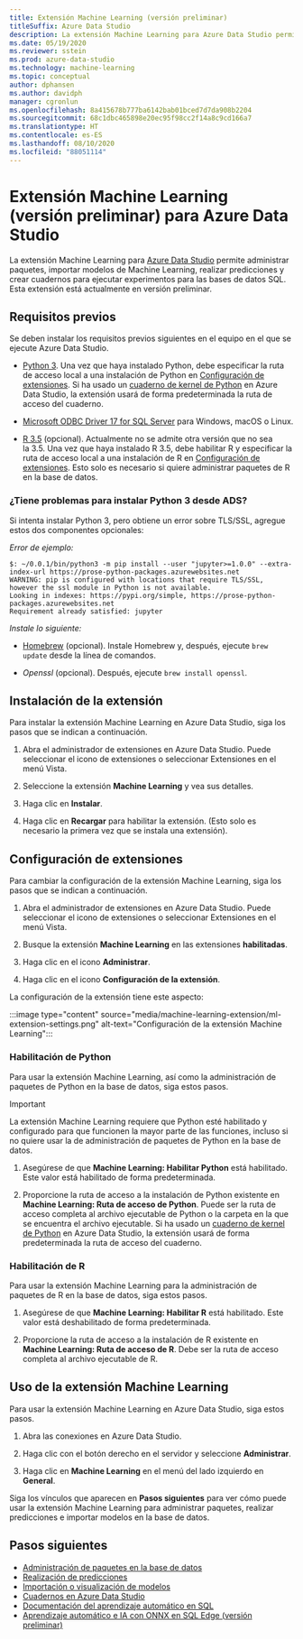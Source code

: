```yaml
---
title: Extensión Machine Learning (versión preliminar)
titleSuffix: Azure Data Studio
description: La extensión Machine Learning para Azure Data Studio permite administrar paquetes, importar modelos de Machine Learning, realizar predicciones y crear cuadernos para ejecutar experimentos para las bases de datos SQL.
ms.date: 05/19/2020
ms.reviewer: sstein
ms.prod: azure-data-studio
ms.technology: machine-learning
ms.topic: conceptual
author: dphansen
ms.author: davidph
manager: cgronlun
ms.openlocfilehash: 8a415678b777ba6142bab01bced7d7da908b2204
ms.sourcegitcommit: 68c1dbc465898e20ec95f98cc2f14a8c9cd166a7
ms.translationtype: HT
ms.contentlocale: es-ES
ms.lasthandoff: 08/10/2020
ms.locfileid: "88051114"
---
```

# <a name="machine-learning-extension-preview-for-azure-data-studio"></a>Extensión Machine Learning (versión preliminar) para Azure Data Studio

La extensión Machine Learning para [Azure Data Studio](what-is.md) permite administrar paquetes, importar modelos de Machine Learning, realizar predicciones y crear cuadernos para ejecutar experimentos para las bases de datos SQL. Esta extensión está actualmente en versión preliminar.

## <a name="prerequisites"></a>Requisitos previos

Se deben instalar los requisitos previos siguientes en el equipo en el que se ejecute Azure Data Studio.

- [Python 3](https://www.python.org/downloads/). Una vez que haya instalado Python, debe especificar la ruta de acceso local a una instalación de Python en [Configuración de extensiones](#settings). Si ha usado un [cuaderno de kernel de Python](notebooks-tutorial-python-kernel.md) en Azure Data Studio, la extensión usará de forma predeterminada la ruta de acceso del cuaderno.

- [Microsoft ODBC Driver 17 for SQL Server](../connect/odbc/download-odbc-driver-for-sql-server.md) para Windows, macOS o Linux.

- [R 3.5](https://www.r-project.org/) (opcional). Actualmente no se admite otra versión que no sea la 3.5. Una vez que haya instalado R 3.5, debe habilitar R y especificar la ruta de acceso local a una instalación de R en [Configuración de extensiones](#settings). Esto solo es necesario si quiere administrar paquetes de R en la base de datos.

### <a name="trouble-installing-python-3-from-within-ads"></a>¿Tiene problemas para instalar Python 3 desde ADS?
Si intenta instalar Python 3, pero obtiene un error sobre TLS/SSL, agregue estos dos componentes opcionales:

_Error de ejemplo:_
```
$: ~/0.0.1/bin/python3 -m pip install --user "jupyter>=1.0.0" --extra-index-url https://prose-python-packages.azurewebsites.net
WARNING: pip is configured with locations that require TLS/SSL, however the ssl module in Python is not available.
Looking in indexes: https://pypi.org/simple, https://prose-python-packages.azurewebsites.net
Requirement already satisfied: jupyter
```

_Instale lo siguiente:_

- [Homebrew](https://brew.sh) (opcional). Instale Homebrew y, después, ejecute `brew update` desde la línea de comandos.

- *Openssl* (opcional). Después, ejecute `brew install openssl`.

## <a name="install-the-extension"></a>Instalación de la extensión

Para instalar la extensión Machine Learning en Azure Data Studio, siga los pasos que se indican a continuación.

1. Abra el administrador de extensiones en Azure Data Studio. Puede seleccionar el icono de extensiones o seleccionar Extensiones en el menú Vista.

1. Seleccione la extensión **Machine Learning** y vea sus detalles.

1. Haga clic en **Instalar**.

1. Haga clic en **Recargar** para habilitar la extensión. (Esto solo es necesario la primera vez que se instala una extensión).

<a name="settings"></a>

## <a name="extension-settings"></a>Configuración de extensiones

Para cambiar la configuración de la extensión Machine Learning, siga los pasos que se indican a continuación.

1. Abra el administrador de extensiones en Azure Data Studio. Puede seleccionar el icono de extensiones o seleccionar Extensiones en el menú Vista.

1. Busque la extensión **Machine Learning** en las extensiones **habilitadas**.

1. Haga clic en el icono **Administrar**.

1. Haga clic en el icono **Configuración de la extensión**.

La configuración de la extensión tiene este aspecto:

:::image type="content" source="media/machine-learning-extension/ml-extension-settings.png" alt-text="Configuración de la extensión Machine Learning":::

### <a name="enable-python"></a>Habilitación de Python

Para usar la extensión Machine Learning, así como la administración de paquetes de Python en la base de datos, siga estos pasos.

> [!IMPORTANT]
> La extensión Machine Learning requiere que Python esté habilitado y configurado para que funcionen la mayor parte de las funciones, incluso si no quiere usar la de administración de paquetes de Python en la base de datos.

1. Asegúrese de que **Machine Learning: Habilitar Python** está habilitado. Este valor está habilitado de forma predeterminada.

1. Proporcione la ruta de acceso a la instalación de Python existente en **Machine Learning: Ruta de acceso de Python**. Puede ser la ruta de acceso completa al archivo ejecutable de Python o la carpeta en la que se encuentra el archivo ejecutable. Si ha usado un [cuaderno de kernel de Python](notebooks-tutorial-python-kernel.md) en Azure Data Studio, la extensión usará de forma predeterminada la ruta de acceso del cuaderno.

### <a name="enable-r"></a>Habilitación de R

Para usar la extensión Machine Learning para la administración de paquetes de R en la base de datos, siga estos pasos.

1. Asegúrese de que **Machine Learning: Habilitar R** está habilitado. Este valor está deshabilitado de forma predeterminada.

1. Proporcione la ruta de acceso a la instalación de R existente en **Machine Learning: Ruta de acceso de R**. Debe ser la ruta de acceso completa al archivo ejecutable de R. 

## <a name="use-the-machine-learning-extension"></a>Uso de la extensión Machine Learning

Para usar la extensión Machine Learning en Azure Data Studio, siga estos pasos.

1. Abra las conexiones en Azure Data Studio.

1. Haga clic con el botón derecho en el servidor y seleccione **Administrar**.

1. Haga clic en **Machine Learning** en el menú del lado izquierdo en **General**.

Siga los vínculos que aparecen en **Pasos siguientes** para ver cómo puede usar la extensión Machine Learning para administrar paquetes, realizar predicciones e importar modelos en la base de datos.

## <a name="next-steps"></a>Pasos siguientes

- [Administración de paquetes en la base de datos](machine-learning-extension-manage-packages.md)
- [Realización de predicciones](machine-learning-extension-predictions.md)
- [Importación o visualización de modelos](machine-learning-extension-import-view-models.md)
- [Cuadernos en Azure Data Studio](notebooks-guidance.md)
- [Documentación del aprendizaje automático en SQL](../machine-learning/index.yml)
- [Aprendizaje automático e IA con ONNX en SQL Edge (versión preliminar)](/azure/azure-sql-edge/onnx-overview)
